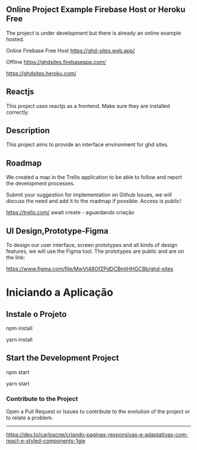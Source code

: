 ## Online Project Example Firebase Host or Heroku Free
The project is under development but there is already an online example hosted.

Online Firebase Free Host
https://ghd-sites.web.app/

Offline
https://ghdsites.firebaseapp.com/

https://ghdsites.heroku.com/



## Reactjs 

This project uses reactjs as a frontend.
Make sure they are installed correctly.


## Description

This project aims to provide an interface environment for ghd sites.


## Roadmap

We created a map in the Trello application to be able to follow and report the development processes.

Submit your suggestion for implementation on Github Issues, we will discuss the need and add it to the roadmap if possible.
Access is public!

https://trello.com/   await create - aguardando criação

## UI Design,Prototype-Figma

To design our user interface, screen prototypes and all kinds of design features, we will use the Figma tool.
The prototypes are public and are on the link:

https://www.figma.com/file/MwVt48OfZPdDCBmtHHGC8b/ghd-sites



# Iniciando a Aplicação

## Instale o Projeto

npm install 

yarn install


## Start the Development Project

npm start

yarn start


### Contribute to the Project

Open a Pull Request or Issues to contribute to the evolution of the project or to relate a problem.







------------------------------------------------------------------------


https://dev.to/carloscne/criando-paginas-responsivas-e-adaptativas-com-react-e-styled-components-1gje